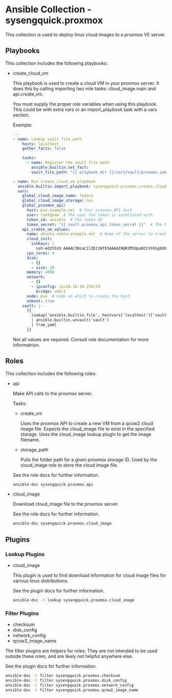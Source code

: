 # Ansible Collection - sysengquick.proxmox

This collection is used to deploy linux cloud images to a proxmox VE server.

## Playbooks

This collection includes the following playbooks:

- create_cloud_vm

  This playbook is used to create a cloud VM in your proxmox server.
  It does this by calling importing two role tasks: cloud_image.main and api.create_vm.

  You must supply the proper role variables when using this playbook.
  This could be with extra vars or an import_playbook task with a vars section.

  Example:

  ```yaml
  ---
  - name: Lookup vault file path
      hosts: localhost
      gather_facts: false

      tasks:
        - name: Register the vault file path
          ansible.builtin.set_fact:
          vault_file_path: "{{ playbook_dir }}/vars/vault/proxmox.yaml"

  - name: Run create_cloud_vm playbook
    ansible.builtin.import_playbook: sysengquick.proxmox.create_cloud_vm
    vars:
      global_cloud_image_name: fedora
      global_cloud_image_storage: nas
      global_proxmox_api:
        host: pve.example.net  # Your proxmox API host
        user: root@pam  # The user the token is associated with
        token_id: ansible  # The token ID
        token_secret: "{{ vault.proxmox_api.token_secret }}"  # The token secret
      api_create_vm_values:
        name: ubuntu-noble.example.net  # Name of the server to create
        cloud_init:
          sshkeys: |
            ssh-ed25519 AAAAC3NzaC1lZDI1NTE5AAAAINQRZM5OpaNZztF6Sg0dUofqZKkeW9RpCwpm+r0XA3QP user@example
        cpu_cores: 4
        disk:
          - {}
          - size: 20
        memory: 4096
        network:
          - {}
          - ipconfig: ip=10.10.10.254/24
            bridge: vmbr1
        node: pve  # node on which to create the host
        onboot: true
      vault: |-
        {{
          lookup('ansible.builtin.file', hostvars['localhost']['vault_file_path'])
          | ansible.builtin.unvault('vault')
          | from_yaml
        }}
  ```

  Not all values are required.
  Consult role documentation for more informatrion.

## Roles

This collection includes the following roles:

- api

  Make API calls to the proxmox server.

  Tasks:

  - create_vm

    Uses the proxmox API to create a new VM from a qcow2 cloud image file.
    Expects the cloud_image file to exist in the specified storage.
    Uses the cloud_image lookup plugin to get the image filename.

  - storage_path

    Pulls the folder path for a given proxmox storage ID.
    Used by the cloud_image role to store the cloud image file.

  See the role docs for further information.

  ```sh
  ansible-doc sysengquick.proxmox.api
  ```

- cloud_image

  Download cloud_image file to the proxmox server.

  See the role docs for further information.

  ```sh
  ansible-doc sysengquick.proxmox.cloud_image
  ```

## Plugins

### Lookup Plugins

- cloud_image

  This plugin is used to find download information for cloud image files for various linux distributions.

  See the plugin docs for further information.

  ```sh
  ansible-doc -t lookup sysengquick.proxmox.cloud_image
  ```

### Filter Plugins

- checksum
- disk_config
- network_config
- qcow2_image_name

The filter plugins are helpers for roles.
They are not intended to be used outside these roles, and are likely not helpful anywhere else.

See the plugin docs for further information.

```sh
ansible-doc -t filter sysengquick.proxmox.checksum
ansible-doc -t filter sysengquick.proxmox.disk_config
ansible-doc -t filter sysengquick.proxmox.network_config
ansible-doc -t filter sysengquick.proxmox.qcow2_image_name
```
